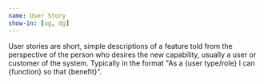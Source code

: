 ```yaml
---
name: User Story
show-in: [ug, dg]
---
```


User stories are short, simple descriptions of a feature told from the perspective of the person who desires the new capability, usually a user or customer of the system. Typically in the format "As a {user type/role} I can {function} so that {benefit}".

